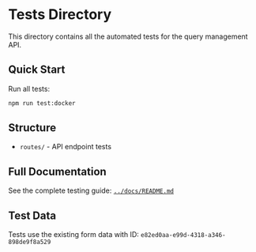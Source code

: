# Tests Directory

This directory contains all the automated tests for the query management API.

## Quick Start

Run all tests:
```bash
npm run test:docker
```

## Structure

- `routes/` - API endpoint tests

## Full Documentation

See the complete testing guide: [`../docs/README.md`](../docs/README.md)

## Test Data

Tests use the existing form data with ID: `e82ed0aa-e99d-4318-a346-898de9f8a529` 
